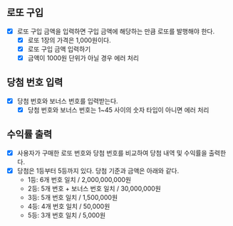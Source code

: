 ## 로또 구입

- [x] 로또 구입 금액을 입력하면 구입 금액에 해당하는 만큼 로또를 발행해야 한다.
  - [x] 로또 1장의 가격은 1,000원이다.
  - [x] 로또 구입 금액 입력하기
  - [x] 금액이 1000원 단위가 아닐 경우 에러 처리

## 당첨 번호 입력

- [x] 당첨 번호와 보너스 번호를 입력받는다.
  - [x] 당첨 번호와 보너스 번호는 1~45 사이의 숫자 타입이 아니면 에러 처리

## 수익률 출력

- [x] 사용자가 구매한 로또 번호와 당첨 번호를 비교하여 당첨 내역 및 수익률을 출력한다.
- [x] 당첨은 1등부터 5등까지 있다. 당첨 기준과 금액은 아래와 같다.
  - 1등: 6개 번호 일치 / 2,000,000,000원
  - 2등: 5개 번호 + 보너스 번호 일치 / 30,000,000원
  - 3등: 5개 번호 일치 / 1,500,000원
  - 4등: 4개 번호 일치 / 50,000원
  - 5등: 3개 번호 일치 / 5,000원
